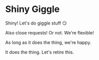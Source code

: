 # Shiny Giggle

Shiny! Let's do giggle stuff 😏

Also close requests! Or not. We're flexible!

As long as it does the thing, we're happy.

It does the thing. Let's retire this.
